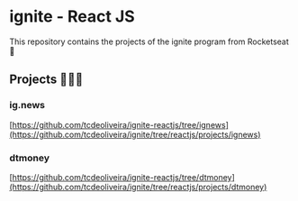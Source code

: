 # ignite - React JS
This repository contains the projects of the ignite program from Rocketseat🚀

## Projects 👨🏻‍💻

### ig.news
[https://github.com/tcdeoliveira/ignite-reactjs/tree/ignews](https://github.com/tcdeoliveira/ignite/tree/reactjs/projects/ignews)

### dtmoney
[https://github.com/tcdeoliveira/ignite-reactjs/tree/dtmoney](https://github.com/tcdeoliveira/ignite/tree/reactjs/projects/dtmoney)
